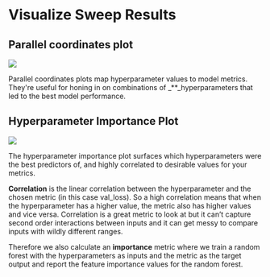 # Visualize Sweep Results

## Parallel coordinates plot

![](https://paper-attachments.dropbox.com/s_194708415DEC35F74A7691FF6810D3B14703D1EFE1672ED29000BA98171242A5_1578695138341_image.png)

Parallel coordinates plots map hyperparameter values to model metrics. They're useful for honing in on combinations of \_\*\*\_hyperparameters that led to the best model performance.

## Hyperparameter Importance Plot

![](https://paper-attachments.dropbox.com/s_194708415DEC35F74A7691FF6810D3B14703D1EFE1672ED29000BA98171242A5_1578695757573_image.png)

The hyperparameter importance plot surfaces which hyperparameters were the best predictors of, and highly correlated to desirable values for your metrics.

**Correlation** is the linear correlation between the hyperparameter and the chosen metric \(in this case val\_loss\). So a high correlation means that when the hyperparameter has a higher value, the metric also has higher values and vice versa. Correlation is a great metric to look at but it can’t capture second order interactions between inputs and it can get messy to compare inputs with wildly different ranges.

Therefore we also calculate an **importance** metric where we train a random forest with the hyperparameters as inputs and the metric as the target output and report the feature importance values for the random forest.

